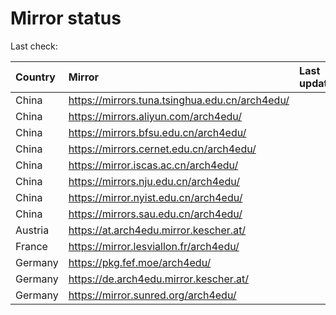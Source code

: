 <script src="./time.js"></script>
# Mirror status
Last check: <script type="text/javascript">localize(1701922926.461992);</script>

|Country|Mirror|Last update|
|:------|:-----|:----------|
|China|https://mirrors.tuna.tsinghua.edu.cn/arch4edu/|<script type="text/javascript">localize(1701844432);</script>|
|China|https://mirrors.aliyun.com/arch4edu/|<script type="text/javascript">localize(1701844432);</script>|
|China|https://mirrors.bfsu.edu.cn/arch4edu/|<script type="text/javascript">localize(1701887762);</script>|
|China|https://mirrors.cernet.edu.cn/arch4edu/|<script type="text/javascript">localize(1701844432);</script>|
|China|https://mirror.iscas.ac.cn/arch4edu/|<script type="text/javascript">localize(1701844432);</script>|
|China|https://mirrors.nju.edu.cn/arch4edu/|<script type="text/javascript">localize(1701887762);</script>|
|China|https://mirror.nyist.edu.cn/arch4edu/|<script type="text/javascript">localize(1701887762);</script>|
|China|https://mirrors.sau.edu.cn/arch4edu/|<script type="text/javascript">localize(1701887762);</script>|
|Austria|https://at.arch4edu.mirror.kescher.at/|<script type="text/javascript">localize(1701887762);</script>|
|France|https://mirror.lesviallon.fr/arch4edu/|<script type="text/javascript">localize(1701887762);</script>|
|Germany|https://pkg.fef.moe/arch4edu/|<script type="text/javascript">localize(1701887762);</script>|
|Germany|https://de.arch4edu.mirror.kescher.at/|<script type="text/javascript">localize(1701887762);</script>|
|Germany|https://mirror.sunred.org/arch4edu/|<script type="text/javascript">localize(1701887762);</script>|

<script src="./tablefilter/tablefilter.js"></script>
<script src="./table.js"></script>